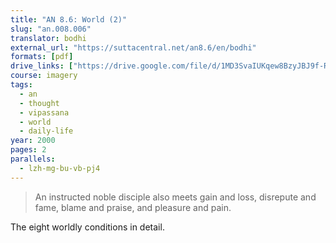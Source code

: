 ```yaml
---
title: "AN 8.6: World (2)"
slug: "an.008.006"
translator: bodhi
external_url: "https://suttacentral.net/an8.6/en/bodhi"
formats: [pdf]
drive_links: ["https://drive.google.com/file/d/1MD3SvaIUKqew8BzyJBJ9f-R9pD8bsIkr"]
course: imagery
tags:
  - an
  - thought
  - vipassana
  - world
  - daily-life
year: 2000
pages: 2
parallels:
  - lzh-mg-bu-vb-pj4
---
```


> An instructed noble disciple also meets gain and loss, disrepute and fame, blame and praise, and pleasure and pain.

The eight worldly conditions in detail.

